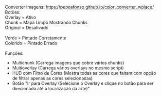 Converter imagens: https://pepoafonso.github.io/color_converter_wplace/<br>
Botões:<br>
Overlay = Ativo<br>
Chunk = Mapa Limpo Mostrando Chunks<br>
Original = Desativado<br>
<br>
Verde = Pintado Corretamente<br>
Colorido = Pintado Errado<br>
<br>
Funções:<br>
- Multichunk (Carrega imagens que cobre vários chunks)<br>
- Multioverlay (Carrega vários overlays no mesmo script)<br>
- HUD com Filtro de Cores (Mostra todas as cores que faltam com opção de filtrar apenas as cores selecionadas)<br>
- Botão "Ir para Overlay (Selecione o Overlay e clique no botão para ser direcionado até a localização da arte)"<br>
